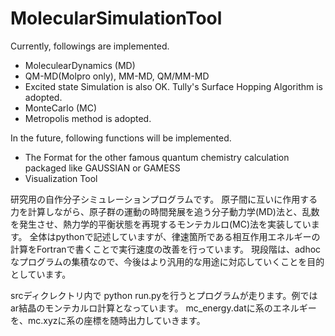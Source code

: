 MolecularSimulationTool
====

Currently, followings are implemented.
*  MoleculearDynamics (MD) 
  * QM-MD(Molpro only), MM-MD, QM/MM-MD
  * Excited state Simulation is also OK. Tully's Surface Hopping Algorithm is adopted. 
*  MonteCarlo (MC)
  * Metropolis method is adopted. 

In the future, following functions will be implemented.
* The Format for the other famous quantum chemistry calculation packaged like GAUSSIAN or GAMESS 
* Visualization Tool      

研究用の自作分子シミュレーションプログラムです。
原子間に互いに作用する力を計算しながら、原子群の運動の時間発展を追う分子動力学(MD)法と、乱数を発生させ、熱力学的平衡状態を再現するモンテカルロ(MC)法を実装しています。
全体はpythonで記述していますが、律速箇所である相互作用エネルギーの計算をFortranで書くことで実行速度の改善を行っています。
現段階は、adhocなプログラムの集積なので、今後はより汎用的な用途に対応していくことを目的としています。

srcディクレクトリ内で python run.pyを行うとプログラムが走ります。例ではar結晶のモンテカルロ計算となっています。
mc_energy.datに系のエネルギーを、mc.xyzに系の座標を随時出力していきます。

